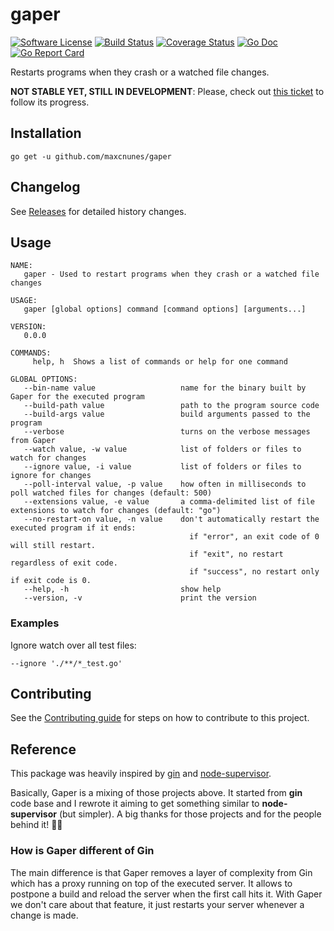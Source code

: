 gaper
=====

[![Software License](https://img.shields.io/badge/license-MIT-brightgreen.svg?style=flat-square)](LICENSE.md)
[![Build Status](https://travis-ci.org/maxcnunes/gaper.svg?branch=master)](https://travis-ci.org/maxcnunes/gaper)
[![Coverage Status](https://codecov.io/gh/maxcnunes/gaper/branch/master/graph/badge.svg)](https://codecov.io/gh/maxcnunes/gaper)
[![Go Doc](https://img.shields.io/badge/godoc-reference-blue.svg?style=flat-square)](http://godoc.org/github.com/maxcnunes/gaper)
[![Go Report Card](https://goreportcard.com/badge/github.com/maxcnunes/gaper)](https://goreportcard.com/report/github.com/maxcnunes/gaper)

Restarts programs when they crash or a watched file changes.

**NOT STABLE YET, STILL IN DEVELOPMENT**: Please, check out [this ticket](https://github.com/maxcnunes/gaper/issues/1) to follow its progress.

## Installation

```
go get -u github.com/maxcnunes/gaper
```

## Changelog

See [Releases](https://github.com/maxcnunes/gaper/releases) for detailed history changes.

## Usage

```
NAME:
   gaper - Used to restart programs when they crash or a watched file changes

USAGE:
   gaper [global options] command [command options] [arguments...]

VERSION:
   0.0.0

COMMANDS:
     help, h  Shows a list of commands or help for one command

GLOBAL OPTIONS:
   --bin-name value                   name for the binary built by Gaper for the executed program
   --build-path value                 path to the program source code
   --build-args value                 build arguments passed to the program
   --verbose                          turns on the verbose messages from Gaper
   --watch value, -w value            list of folders or files to watch for changes
   --ignore value, -i value           list of folders or files to ignore for changes
   --poll-interval value, -p value    how often in milliseconds to poll watched files for changes (default: 500)
   --extensions value, -e value       a comma-delimited list of file extensions to watch for changes (default: "go")
   --no-restart-on value, -n value    don't automatically restart the executed program if it ends:
                                        if "error", an exit code of 0 will still restart.
                                        if "exit", no restart regardless of exit code.
                                        if "success", no restart only if exit code is 0.
   --help, -h                         show help
   --version, -v                      print the version
```

### Examples

Ignore watch over all test files:

```
--ignore './**/*_test.go'
```

## Contributing

See the [Contributing guide](/CONTRIBUTING.md) for steps on how to contribute to this project.

## Reference

This package was heavily inspired by [gin](https://github.com/codegangsta/gin) and [node-supervisor](https://github.com/petruisfan/node-supervisor).

Basically, Gaper is a mixing of those projects above. It started from **gin** code base and I rewrote it aiming to get
something similar to **node-supervisor** (but simpler). A big thanks for those projects and for the people behind it!
:clap::clap:

### How is Gaper different of Gin

The main difference is that Gaper removes a layer of complexity from Gin which has a proxy running on top of 
the executed server. It allows to postpone a build and reload the server when the first call hits it. With Gaper 
we don't care about that feature, it just restarts your server whenever a change is made.
